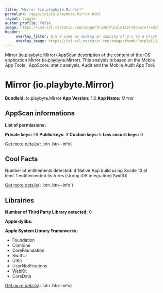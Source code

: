 ```yaml
---
title: "Mirror (io.playbyte.Mirror)"
permalink: /apps/ios/io.playbyte.Mirror.html
layout: single
author_profile: false
image: https://is3-ssl.mzstatic.com/image/thumb/Purple112/v4/5a/e7/e9/5ae7e9fa-0c19-2f5d-9097-0e71bff662d3/AppIcon-1x_U007emarketing-0-7-0-85-220.png/512x512bb.jpg
header: 
     overlay_filter: 0.5 # same as adding an opacity of 0.5 to a black background
     overlay_image: https://is3-ssl.mzstatic.com/image/thumb/Purple112/v4/5a/e7/e9/5ae7e9fa-0c19-2f5d-9097-0e71bff662d3/AppIcon-1x_U007emarketing-0-7-0-85-220.png/512x512bb.jpg
---
```

Mirror (io.playbyte.Mirror) AppScan description of the content of the iOS application Mirror (io.playbyte.Mirror). This analysis is based on the Mobile App Tools : AppScore, static analysis, Audit and the Mobile Audit App Tool.

# Mirror (io.playbyte.Mirror)

**BundleId:** io.playbyte.Mirror
**App Version:** 1.0
**App Name:** Mirror


## AppScan informations 

**List of permissions:** 
  
  
**Private keys:** 26
**Public keys:** 3
**Custom keys:** 5
**Low securit keys:** 0
  
[Get more details](/pricing.html){: .btn .btn--info}

## Cool Facts

Number of entitlements detected: 4
Native App
build using Xcode 13
at least 1 entitlemented features (strong iOS integration)
SwiftUI
  
[Get more details](/pricing.html){: .btn .btn--info }

## Librairies 
**Number of Third Party Library detected:** 0


**Apple dylibs:**


**Apple System Library Frameworks:**
- Foundation
- Combine
- CoreFoundation
- SwiftUI
- UIKit
- UserNotifications
- WebKit
- CoreData


  
[Get more details](/pricing.html){: .btn .btn--info}

